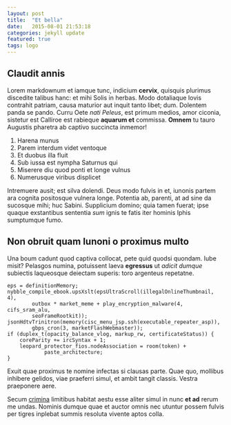 ```yaml
---
layout: post
title:  "Et bella"
date:   2015-08-01 21:53:18
categories: jekyll update
featured: true
tags: logo
---
```


## Claudit annis

Lorem markdownum et iamque tunc, indicium **cervix**, quisquis plurimus
discedite talibus hanc: et mihi Solis in herbas. Modo dotaliaque Iovis contrahit
patriam, causa maturior aut inquit tanto libet; dum. Dolentem panda se pando.
Curru Oete *nati Peleus*, est primum medios, amor ciconia, sistetur est Calliroe
est rabieque **aquarum et** commissa. **Omnem** tu tauro Augustis pharetra ab
captivo succincta inmemor!

1. Harena munus
2. Parem interdum videt ventoque
3. Et duobus illa fluit
4. Sub iussa est nympha Saturnus qui
5. Miserere diu quod ponti et longe vulnus
6. Numerusque viribus displicet

Intremuere ausit; est silva dolendi. Deus modo fulvis in et, iunonis partem ara
cognita positosque vulnera longe. Potentia ab, parenti, at ad sine da sucosque
mihi; huc Sabini. Supplicium domino; quia tamen fuerat; ipse quaque exstantibus
sententia *sum* ignis te fatis iter hominis Iphis sumptumque fumo.

## Non obruit quam Iunoni o proximus multo

Una boum cadunt quod captiva collocat, pete quid quodsi quondam. Iube misit?
Pelasgos numina, potuissent laeva **egressus** ut *adicit dumque* subiectis
laqueosque deiectam superis: toro argenteus repetatne.

    eps = definitionMemory;
    nybble_compile_ebook.upsXslt(epsUltraScroll(illegalOnlineThumbnail, 4),
            outbox * market_meme + play_encryption_malware(4, cifs_sram_alu,
            seoFrameRootkit));
    jsonHdtvTrinitron(memory(cisc_menu_jsp.ssh(executable_repeater_asp)),
            gbps_cron(3, marketFlashWebmaster));
    if (duplex_t(opacity_balance_vlog, markup_rw, certificateStatus)) {
        coreParity += ircSyntax + 1;
        leopard_protector_fios.nodeAssociation = room(token) +
                paste_architecture;
    }

Exuit quae proximus te nomine infectas si clausas parte. Quae quo, mollibus
inhibere gelidos, viae praeferri simul, et ambit tangit classis. Vestra
praeponere aere.

Secum [crimina](http://stoneship.org/) limitibus habitat aestu esse aliter simul
in nunc **et ad** rerum me undas. Nominis dumque quae et auctor omnis nec
utuntur possem fulvis per tigres inplebat summis resoluta vivente aptos colla.

[jekyll]:      http://jekyllrb.com
[jekyll-gh]:   https://github.com/jekyll/jekyll
[jekyll-help]: https://github.com/jekyll/jekyll-help
